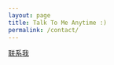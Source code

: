 ```yaml
---
layout: page
title: Talk To Me Anytime :)
permalink: /contact/
---
```



[联系我](mailto:your.email@example.com)
